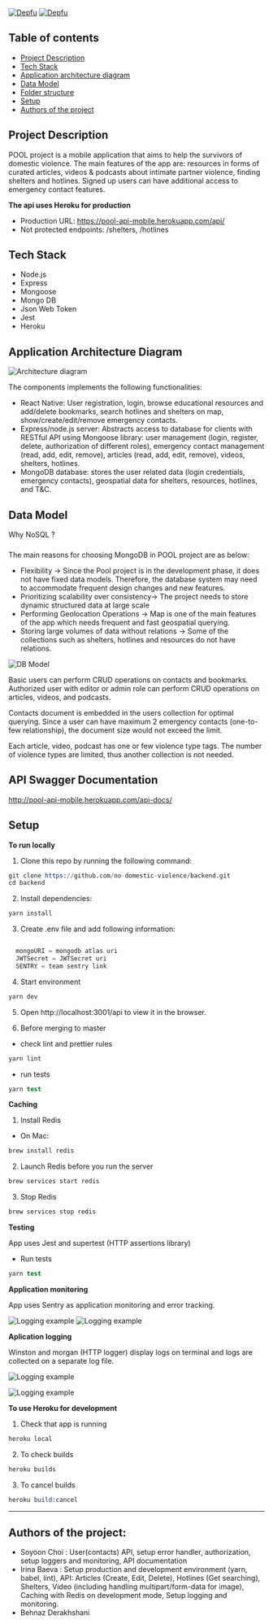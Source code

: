 [![Depfu](https://badges.depfu.com/badges/9916734af8c74c90ee3959bbdc0fae77/overview.svg)](https://depfu.com/github/no-domestic-violence/backend?project_id=17563)
[![Depfu](https://badges.depfu.com/badges/9916734af8c74c90ee3959bbdc0fae77/count.svg)](https://depfu.com/github/no-domestic-violence/backend?project_id=17563)

## Table of contents

- [Project Description](#project-description)
- [Tech Stack](#tech-stack)
- [Application architecture diagram](#application-architecture-diagram)
- [Data Model](#--data-model)
- [Folder structure](#folder-structure)
- [Setup](#setup)
- [Authors of the project](#authors-of-the-project)

## Project Description

POOL project is a mobile application that aims to help the survivors of domestic violence. The main features of the app are: resources in forms of curated articles, videos & podcasts about intimate partner violence, finding shelters and hotlines. Signed up users can have additional access to emergency contact features.

**The api uses Heroku for production**

- Production URL: https://pool-api-mobile.herokuapp.com/api/
- Not protected endpoints: /shelters, /hotlines

## Tech Stack

- Node.js
- Express
- Mongoose
- Mongo DB
- Json Web Token
- Jest
- Heroku

## Application Architecture Diagram

![Architecture diagram](./readme_assets/app_architecture.png)

The components implements the following functionalities:

- React Native: User registration, login, browse educational resources and add/delete bookmarks, search hotlines and shelters on map, show/create/edit/remove emergency contacts.
- Express/node.js server: Abstracts access to database for clients with RESTful API using Mongoose library: user management (login, register, delete, authorization of different roles), emergency contact management (read, add, edit, remove), articles (read, add, edit, remove), videos, shelters, hotlines.
- MongoDB database: stores the user related data (login credentials, emergency contacts), geospatial data for shelters, resources, hotlines, and T&C.

## Data Model

Why NoSQL ?

###

The main reasons for choosing MongoDB in POOL project are as below:

- Flexibility → Since the Pool project is in the development phase, it does not have fixed data models. Therefore, the database system may need to accommodate frequent design changes and new features.
- Prioritizing scalability over consistency→ The project needs to store dynamic structured data at large scale
- Performing Geolocation Operations → Map is one of the main features of the app which needs frequent and fast geospatial querying.
- Storing large volumes of data without relations → Some of the collections such as shelters, hotlines and resources do not have relations.

![DB Model](./readme_assets/db_model.png)

Basic users can perform CRUD operations on contacts and bookmarks. Authorized user with editor or admin role can perform CRUD operations on articles, videos, and podcasts.

Contacts document is embedded in the users collection for optimal querying. Since a user can have maximum 2 emergency contacts (one-to-few relationship), the document size would not exceed the limit.

Each article, video, podcast has one or few violence type tags. The number of violence types are limited, thus another collection is not needed.

## API Swagger Documentation

http://pool-api-mobile.herokuapp.com/api-docs/

## Setup

**To run locally**

1. Clone this repo by running the following command:

```s
git clone https://github.com/no-domestic-violence/backend.git
cd backend
```

2. Install dependencies:

```s
yarn install
```

3. Create .env file and add following information:

```s

  mongoURI = mongodb atlas uri
  JWTSecret = JWTSecret uri
  SENTRY = team sentry link
```

4. Start environment

```s
yarn dev
```

5. Open http://localhost:3001/api to view it in the browser.

6. Before merging to master

- check lint and prettier rules

```s
yarn lint
```

- run tests

```s
yarn test
```

**Caching**

1. Install Redis

- On Mac:

```s
brew install redis
```

2. Launch Redis before you run the server

```s
brew services start redis
```

3. Stop Redis

```s
brew services stop redis
```

**Testing**

App uses Jest and supertest (HTTP assertions library)

- Run tests

```s
yarn test
```

**Application monitoring**

App uses Sentry as application monitoring and error tracking.

![Logging example](./readme_assets/error_sentry.png)
![Logging example](./readme_assets/perfomance_sentry.png)

**Aplication logging**

Winston and morgan (HTTP logger) display logs on terminal and logs are collected on a separate log file.

![Logging example](./readme_assets/logging.png)

![Logging example](./readme_assets/logging_file.png)

**To use Heroku for development**

1. Check that app is running

```s
heroku local
```

2. To check builds

```s
heroku builds
```

3. To cancel builds

```s
heroku build:cancel
```

---

## Authors of the project:

- Soyoon Choi : User(contacts) API, setup error handler, authorization, setup loggers and monitoring, API documentation
- Irina Baeva : Setup production and development environment (yarn, babel, lint),
  API: Articles (Create, Edit, Delete), Hotlines (Get searching), Shelters, Video (including handling multipart/form-data for image), Caching with Redis on development mode, Setup logging and monitoring.
- Behnaz Derakhshani
